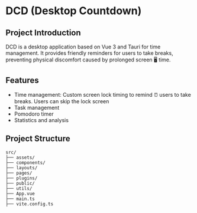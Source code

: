 # DCD (Desktop Countdown)

## Project Introduction

DCD is a desktop application based on Vue 3 and Tauri for time management. It provides friendly reminders for users to take breaks, preventing physical discomfort caused by prolonged screen 🖥️ time.

## Features
- Time management: Custom screen lock timing to remind ⏰ users to take breaks. Users can skip the lock screen
- Task management
- Pomodoro timer
- Statistics and analysis

## Project Structure

```
src/
├── assets/
├── components/
├── layouts/
├── pages/
├── plugins/
├── public/
├── utils/
├── App.vue
├── main.ts
├── vite.config.ts
```
